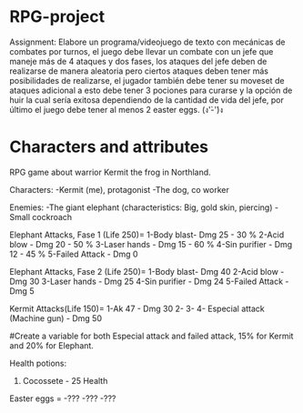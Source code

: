 # RPG-project

Assignment: 
Elabore un programa/videojuego de texto con mecánicas de combates por turnos, el juego debe llevar un combate con un jefe que maneje más de 4 ataques y dos fases, los ataques del jefe deben de realizarse de manera aleatoria pero ciertos ataques deben tener más posibilidades de realizarse, el jugador también debe tener su moveset de ataques adicional a esto debe tener 3 pociones para curarse y la opción de huir la cual sería exitosa dependiendo de la cantidad de vida del jefe, por último el juego debe tener al menos 2 easter eggs. (ง'̀-'́)ง

# Characters and attributes
RPG game about warrior Kermit the frog in Northland.

Characters:
-Kermit (me), protagonist
-The dog, co worker

Enemies:
-The giant elephant (characteristics: Big, gold skin, piercing)
-Small cockroach

Elephant Attacks, Fase 1 (Life 250)=
1-Body blast- Dmg 25 - 30 %
2-Acid blow - Dmg 20 - 50 %
3-Laser hands - Dmg 15 - 60 % 
4-Sin purifier - Dmg 12 - 45 %
5-Failed Attack - Dmg 0

Elephant Attacks, Fase 2 (Life 250)=
1-Body blast- Dmg 40
2-Acid blow - Dmg 30
3-Laser hands - Dmg 25
4-Sin purifier - Dmg 24
5-Failed Attack - Dmg 5


Kermit Attacks(Life 150)= 
1-Ak 47 - Dmg 30
2-
3-
4- Especial attack (Machine gun) - Dmg 50

#Create a variable for both Especial attack and failed attack, 15% for Kermit and 20% for Elephant.

Health potions:
1. Cocossete - 25 Health 

Easter eggs =
-???
-???
-???
